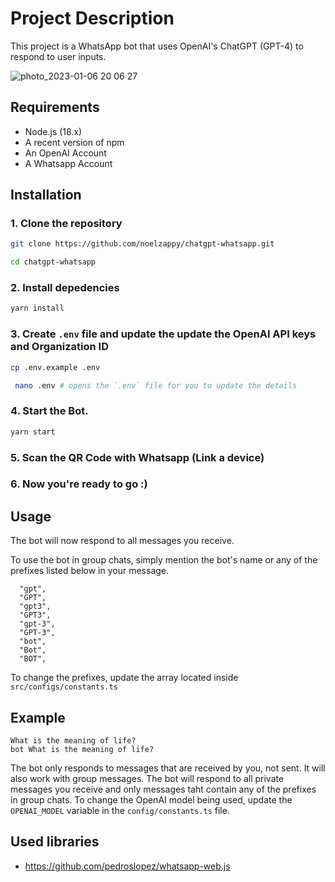 # Project Description

This project is a WhatsApp bot that uses OpenAI's ChatGPT (GPT-4) to respond to user inputs.

![photo_2023-01-06 20 06 27](https://user-images.githubusercontent.com/38583057/211094028-9c512d9c-56df-4195-b21b-f588a33a7d79.jpeg)

## Requirements

- Node.js (18.x)
- A recent version of npm
- An OpenAI Account
- A Whatsapp Account

## Installation

### 1. Clone the repository

```bash
git clone https://github.com/noelzappy/chatgpt-whatsapp.git
```

```bash
cd chatgpt-whatsapp
```

### 2. Install depedencies

```bash
yarn install
```

### 3. Create `.env` file and update the update the OpenAI API keys and Organization ID

```bash
cp .env.example .env
```

```bash
 nano .env # opens the `.env` file for you to update the details
```

### 4. Start the Bot.

```bash
yarn start
```

### 5. Scan the QR Code with Whatsapp (Link a device)

### 6. Now you're ready to go :)

## Usage

The bot will now respond to all messages you receive.

To use the bot in group chats, simply mention the bot's name or any of the prefixes listed below in your message.

```
  "gpt",
  "GPT",
  "gpt3",
  "GPT3",
  "gpt-3",
  "GPT-3",
  "bot",
  "Bot",
  "BOT",
```

To change the prefixes, update the array located inside `src/configs/constants.ts`

## Example

`What is the meaning of life?`
<br/>
`bot What is the meaning of life?`

The bot only responds to messages that are received by you, not sent. It will also work with group messages.
The bot will respond to all private messages you receive and only messages taht contain any of the prefixes in group chats.
To change the OpenAI model being used, update the `OPENAI_MODEL` variable in the `config/constants.ts` file.

## Used libraries

- https://github.com/pedroslopez/whatsapp-web.js
